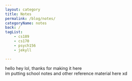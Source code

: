 ```yaml
---
layout: category
title: Notes
permalink: /blog/notes/
categoryName: notes
back: /
tagList:
    - cs189
    - cs170
    - psych156
    - jekyll

---
```


hello hey lol, thanks for making it here  
im putting school notes and other reference material here xd
